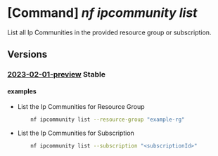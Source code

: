 # [Command] _nf ipcommunity list_

List all Ip Communities in the provided resource group or subscription.

## Versions

### [2023-02-01-preview](/Resources/mgmt-plane/L3N1YnNjcmlwdGlvbnMve30vcHJvdmlkZXJzL21pY3Jvc29mdC5tYW5hZ2VkbmV0d29ya2ZhYnJpYy9pcGNvbW11bml0aWVz/2023-02-01-preview.xml) **Stable**

<!-- mgmt-plane /subscriptions/{}/providers/microsoft.managednetworkfabric/ipcommunities 2023-02-01-preview -->
<!-- mgmt-plane /subscriptions/{}/resourcegroups/{}/providers/microsoft.managednetworkfabric/ipcommunities 2023-02-01-preview -->

#### examples

- List the Ip Communities for Resource Group
    ```bash
        nf ipcommunity list --resource-group "example-rg"
    ```

- List the Ip Communities for Subscription
    ```bash
        nf ipcommunity list --subscription "<subscriptionId>"
    ```
